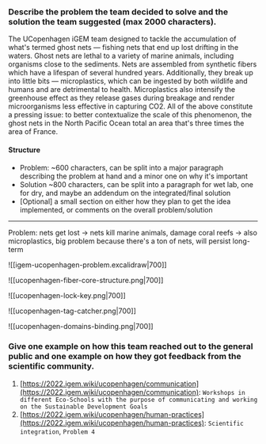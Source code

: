 ### Describe the problem the team decided to solve and the solution the team suggested (max 2000 characters).

The UCopenhagen iGEM team designed to tackle the accumulation of what's termed ghost nets — fishing nets that end up lost drifting in the waters. Ghost nets are lethal to a variety of marine animals, including organisms close to the sediments. Nets are assembled from synthetic fibers which have a lifespan of several hundred years. Additionally, they break up into little bits — microplastics, which can be ingested by both wildlife and humans and are detrimental to health. Microplastics also intensify the greenhouse effect as they release gases during breakage and render microorganisms less effective in capturing CO2. All of the above constitute a pressing issue: to better contextualize the scale of this phenomenon, the ghost nets in the North Pacific Ocean total an area that's three times the area of France.



#### Structure

- Problem: ~600 characters, can be split into a major paragraph describing the problem at hand and a minor one on why it's important
- Solution ~800 characters, can be split into a paragraph for wet lab, one for dry, and maybe an addendum on the integrated/final solution
- \[Optional\] a small section on either how they plan to get the idea implemented, or comments on the overall problem/solution

---


Problem: nets get lost -> nets kill marine animals, damage coral reefs
-> also microplastics, big problem because there's a ton of nets, will persist long-term

![[igem-ucopenhagen-problem.excalidraw|700]]

![[ucopenhagen-fiber-core-structure.png|700]]

![[ucopenhagen-lock-key.png|700]]

![[ucopenhagen-tag-catcher.png|700]]

![[ucopenhagen-domains-binding.png|700]]

### Give one example on how this team reached out to the general public and one example on how they got feedback from the scientific community.

1. [https://2022.igem.wiki/ucopenhagen/communication](https://2022.igem.wiki/ucopenhagen/communication): `Workshops in different Eco-Schools with the purpose of communicating and working on the Sustainable Development Goals`
2. [https://2022.igem.wiki/ucopenhagen/human-practices](https://2022.igem.wiki/ucopenhagen/human-practices): `Scientific integration`, `Problem 4`